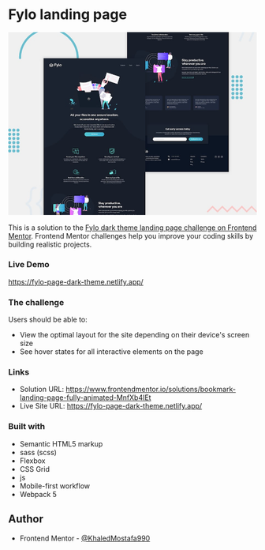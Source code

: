 # Fylo landing page

![Design Preview](./design/desktop-preview.jpg)

This is a solution to the [Fylo dark theme landing page challenge on Frontend Mentor](https://www.frontendmentor.io/challenges/fylo-dark-theme-landing-page-5ca5f2d21e82137ec91a50fd). Frontend Mentor challenges help you improve your coding skills by building realistic projects.

### Live Demo

https://fylo-page-dark-theme.netlify.app/

### The challenge

Users should be able to:

- View the optimal layout for the site depending on their device's screen size
- See hover states for all interactive elements on the page

### Links

- Solution URL: https://www.frontendmentor.io/solutions/bookmark-landing-page-fully-animated-MnfXb4IEt
- Live Site URL: https://fylo-page-dark-theme.netlify.app/

### Built with

- Semantic HTML5 markup
- sass (scss)
- Flexbox
- CSS Grid
- js
- Mobile-first workflow
- Webpack 5

## Author

- Frontend Mentor - [@KhaledMostafa990](https://www.frontendmentor.io/profile/KhaledMostafa990)
